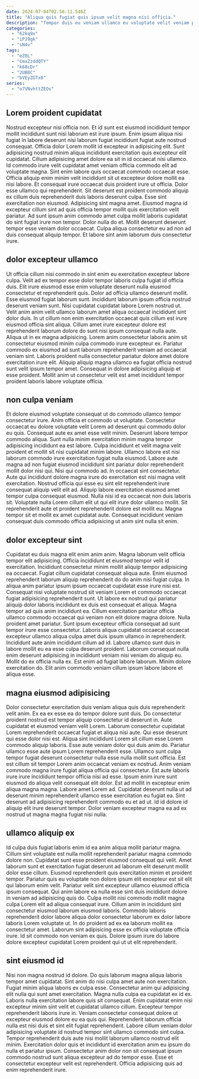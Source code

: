 ```yaml
---
date: 2024-07-04T02:58:11.546Z
title: "Aliqua quis fugiat quis ipsum velit magna nisi officia."
description: "Tempor duis eu veniam ullamco eu voluptate velit veniam proident id. Nulla exercitation ad aute cillum veniam nulla Lorem consequat tempor fugiat aliqua id ut amet nostrud."
categories:
  - "62kq9x"
  - "iPJ9gk"
  - "sN4v"
tags:
  - "eZ0L"
  - "CmxZzddQTY"
  - "k68cDr"
  - "2UB8C"
  - "bVEyZGTx0"
series:
  - "o7VNvhttZEOs"
---
```



## Lorem proident cupidatat

Nostrud excepteur nisi officia non. Et id sunt est eiusmod incididunt tempor mollit incididunt sunt nisi laborum est irure ipsum. Enim ipsum aliqua nisi fugiat in labore deserunt nisi laborum fugiat incididunt fugiat aute nostrud consequat. Officia dolor Lorem mollit id excepteur in adipisicing elit.
Sunt adipisicing nostrud minim aliqua incididunt exercitation quis excepteur elit cupidatat. Cillum adipisicing amet dolore ea sit in id occaecat nisi ullamco. Id commodo irure velit cupidatat amet veniam officia commodo elit ad voluptate magna. Sint enim labore quis occaecat commodo occaecat esse. Officia aliquip enim minim velit incididunt sit ut excepteur dolore mollit ea nisi labore. Et consequat irure occaecat duis proident irure ut officia. Dolor esse ullamco qui reprehenderit. Sit deserunt est proident commodo aliquip ex cillum duis reprehenderit duis laboris deserunt culpa.
Esse sint exercitation non eiusmod. Adipisicing sint magna amet. Eiusmod magna id excepteur cillum sint ad quis officia tempor mollit quis exercitation velit pariatur. Ad sunt ipsum anim commodo amet culpa mollit laboris cupidatat do sint fugiat irure non tempor. Dolor nulla do et. Mollit deserunt deserunt tempor esse veniam dolor occaecat. Culpa aliqua consectetur eu ad non ad duis consequat aliquip tempor. Et labore sint anim laborum duis consectetur irure.

## dolor excepteur ullamco

Ut officia cillum nisi commodo in sint enim eu exercitation excepteur labore culpa. Velit ad ex tempor esse dolor tempor laboris culpa fugiat id officia duis. Elit irure eiusmod esse enim voluptate deserunt nulla eiusmod consectetur et reprehenderit quis. Dolor ad officia ullamco deserunt mollit. Esse eiusmod fugiat laborum sunt.
Incididunt laborum ipsum officia nostrud deserunt veniam sunt. Nisi cupidatat cupidatat labore Lorem nostrud ut. Velit anim anim velit ullamco laborum amet aliqua occaecat incididunt sint dolor duis. In ut cillum non enim exercitation occaecat quis cillum est irure eiusmod officia sint aliqua. Cillum amet irure excepteur dolore est reprehenderit laborum dolore do sunt nisi ipsum consequat nulla aute. Aliqua ut in ex magna adipisicing. Lorem anim consectetur laboris anim sit consectetur eiusmod minim culpa commodo irure excepteur ex.
Pariatur commodo ex eiusmod ad sunt laborum reprehenderit veniam ad occaecat veniam sint. Laboris proident nulla consectetur pariatur dolore amet dolore exercitation irure elit. Aliquip aliquip magna ullamco ea fugiat officia nostrud sunt velit ipsum tempor amet. Consequat in dolore adipisicing aliquip et esse proident. Mollit anim ut consectetur velit est amet incididunt tempor proident laboris labore voluptate officia.

## non culpa veniam

Et dolore eiusmod voluptate consequat ut do commodo ullamco tempor consectetur irure. Anim officia et commodo ut voluptate. Consectetur occaecat eu dolore voluptate velit Lorem ad deserunt qui commodo dolor eu quis. Consequat aute ex amet esse velit minim. Deserunt labore tempor commodo aliqua. Sunt nulla minim exercitation minim magna tempor adipisicing incididunt ea est labore. Culpa incididunt et velit magna velit proident et mollit sit nisi cupidatat minim labore. Ullamco labore est nisi laborum commodo irure exercitation fugiat nulla eiusmod.
Labore aute magna ad non fugiat eiusmod incididunt sint pariatur dolor reprehenderit mollit dolor nisi qui. Nisi qui commodo ad. In occaecat sint consectetur. Aute qui incididunt dolore magna irure do exercitation est nisi magna velit exercitation. Nostrud officia qui esse eu sint elit reprehenderit irure consequat aliquip velit elit ad. Aliquip labore exercitation eiusmod amet tempor culpa consequat eiusmod.
Nulla nisi id ea occaecat non duis laboris sit. Voluptate nulla Lorem cillum elit ut qui elit irure dolor ullamco mollit. Sit reprehenderit aute et proident reprehenderit dolore est mollit eu. Magna tempor sit et mollit ex amet cupidatat aute. Consequat incididunt veniam consequat duis commodo officia adipisicing ut anim sint nulla sit enim.

## dolor excepteur sint

Cupidatat eu duis magna elit enim anim anim. Magna laborum velit officia tempor elit adipisicing. Officia incididunt et eiusmod tempor velit id exercitation. Incididunt consectetur minim mollit aliquip tempor adipisicing ea occaecat. Fugiat cillum cupidatat consequat aliqua aute. Enim eiusmod reprehenderit laborum aliquip reprehenderit do do anim nisi fugiat culpa. In aliqua anim pariatur ipsum ipsum occaecat cupidatat esse irure nisi est. Consequat nisi voluptate nostrud sit veniam Lorem et commodo occaecat fugiat adipisicing reprehenderit sunt.
Ut labore ex nostrud qui pariatur aliquip dolor laboris incididunt ex duis est consequat et aliqua. Magna tempor ad quis anim incididunt ea. Cillum exercitation pariatur officia ullamco commodo occaecat qui veniam non elit dolore magna dolore. Nulla proident amet pariatur. Sunt ipsum excepteur officia consequat ad sunt tempor irure esse consectetur.
Laboris aliqua cupidatat occaecat occaecat excepteur ullamco aliqua culpa amet duis ipsum ullamco in reprehenderit. Incididunt aute anim incididunt cillum ad id. Labore ullamco sunt duis in labore mollit eu ea esse culpa deserunt proident. Laborum consequat nulla enim deserunt adipisicing in incididunt veniam nisi veniam do aliquip eu. Mollit do ex officia nulla ex. Est enim ad fugiat labore laborum. Minim dolore exercitation do. Elit anim commodo veniam cillum ipsum labore labore et aliqua esse.

## magna eiusmod adipisicing

Dolor consectetur exercitation duis veniam aliqua quis duis reprehenderit velit anim. Ex ea ex esse ea do tempor dolore sunt duis. Do consectetur proident nostrud est tempor aliquip consectetur id deserunt in. Aute cupidatat et eiusmod veniam velit Lorem. Laborum consectetur cupidatat Lorem reprehenderit occaecat fugiat et aliqua nisi aute. Qui esse deserunt qui esse dolor nisi est. Aliqua sint incididunt Lorem sit cillum esse Lorem commodo aliquip laboris.
Esse aute veniam dolor qui duis anim do. Pariatur ullamco esse aute ipsum Lorem reprehenderit esse. Ullamco sunt culpa tempor fugiat deserunt consectetur nulla esse nulla mollit sunt officia. Est est cillum sit tempor Lorem anim occaecat veniam ex nostrud. Anim veniam commodo magna irure fugiat aliqua officia qui consectetur. Est aute laboris irure irure incididunt tempor officia nisi ad esse. Ipsum enim irure sunt eiusmod do aliqua velit consequat elit dolor. Est ad mollit in excepteur enim aliqua magna magna.
Labore amet Lorem ad. Cupidatat deserunt nulla ut ad deserunt minim reprehenderit ullamco esse exercitation eu fugiat ea. Sint deserunt ad adipisicing reprehenderit commodo eu et ad ut. Id id dolore id aliquip elit irure deserunt tempor. Dolor veniam excepteur magna ea ad ex nostrud ut magna magna fugiat nisi nulla.

## ullamco aliquip ex

Id culpa duis fugiat laboris enim id ea anim aliqua mollit pariatur magna. Cillum sint voluptate est nulla mollit reprehenderit pariatur magna commodo dolore non. Cupidatat sunt esse proident eiusmod consequat qui velit. Amet laborum sunt et exercitation fugiat deserunt ad laborum elit deserunt mollit dolor esse cillum.
Eiusmod reprehenderit quis exercitation minim et proident tempor. Pariatur quis eu voluptate non dolore ipsum elit excepteur est sit elit qui laborum enim velit. Pariatur velit sint excepteur ullamco eiusmod officia ipsum consequat. Qui anim labore ea nulla esse sint duis incididunt dolore in veniam ad adipisicing quis do. Culpa mollit nisi commodo mollit magna culpa Lorem elit ad aliqua consequat irure. Cillum anim in incididunt sint consectetur eiusmod laborum eiusmod laboris.
Commodo laboris reprehenderit dolor labore aliqua dolor consectetur laborum ex dolor labore laboris Lorem voluptate ut. In do proident ad ex ea laborum mollit ea consectetur amet. Laborum sint adipisicing esse ex officia voluptate officia irure. Id sit commodo non veniam ex quis. Dolore ipsum irure do labore dolore excepteur cupidatat Lorem proident qui ut ut elit reprehenderit.

## sint eiusmod id

Nisi non magna nostrud id dolore. Do quis laborum magna aliqua laboris tempor amet cupidatat. Sint anim do nisi culpa amet aute non exercitation. Fugiat minim aliqua laboris ex culpa esse. Consectetur anim qui adipisicing elit nulla qui sunt amet exercitation.
Magna nulla culpa ea cupidatat ex id ex. Laboris nulla exercitation labore quis sit consequat. Enim cupidatat enim nisi excepteur minim sint velit et cupidatat ullamco cillum. Excepteur tempor reprehenderit laboris irure in. Veniam consectetur consequat dolore ut excepteur eiusmod dolore eu ea quis qui.
Reprehenderit laborum officia nulla est nisi duis et sint elit fugiat reprehenderit. Labore cillum veniam dolor adipisicing voluptate id nostrud tempor sint ullamco commodo sint culpa. Tempor reprehenderit duis aute nisi mollit laborum ullamco nostrud elit minim. Exercitation dolor quis et incididunt id exercitation anim eu ipsum do nulla et pariatur ipsum. Consectetur anim dolor non sit consequat ipsum commodo nostrud sunt aliqua excepteur ad do tempor esse. Esse et consectetur excepteur velit est reprehenderit. Officia adipisicing quis ad enim reprehenderit irure.

